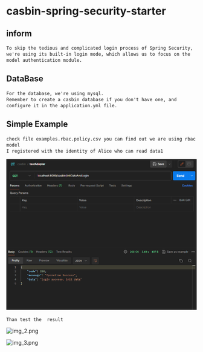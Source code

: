 # casbin-spring-security-starter

## inform
    To skip the tedious and complicated login process of Spring Security, 
    we're using its built-in login mode, which allows us to focus on the model authentication module.

## DataBase 
    For the database, we're using mysql. 
    Remember to create a casbin database if you don't have one, and configure it in the application.yml file.

## Simple Example
    check file examples.rbac.policy.csv you can find out we are using rbac model
    I registered with the identity of Alice who can read data1
![img_1.png](img_1.png)

    Than test the  result
![img_2.png](img_2.png)

![img_3.png](img_3.png)
